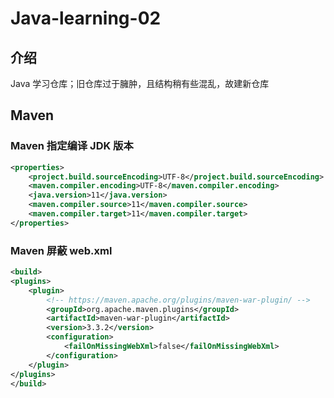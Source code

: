 # Java-learning-02

## 介绍

Java 学习仓库；旧仓库过于臃肿，且结构稍有些混乱，故建新仓库

## Maven

### Maven 指定编译 JDK 版本

```xml
<properties>
    <project.build.sourceEncoding>UTF-8</project.build.sourceEncoding>
    <maven.compiler.encoding>UTF-8</maven.compiler.encoding>
    <java.version>11</java.version>
    <maven.compiler.source>11</maven.compiler.source>
    <maven.compiler.target>11</maven.compiler.target>
</properties>
```

### Maven 屏蔽 web.xml

```xml
<build>
<plugins>
    <plugin>
        <!-- https://maven.apache.org/plugins/maven-war-plugin/ -->
        <groupId>org.apache.maven.plugins</groupId>
        <artifactId>maven-war-plugin</artifactId>
        <version>3.3.2</version>
        <configuration>
            <failOnMissingWebXml>false</failOnMissingWebXml>
        </configuration>
    </plugin>
</plugins>
</build>
```
